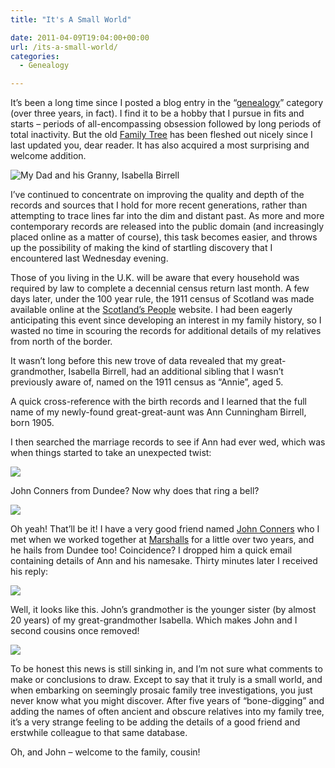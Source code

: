 ```yaml
---
title: "It's A Small World"

date: 2011-04-09T19:04:00+00:00
url: /its-a-small-world/
categories:
  - Genealogy

---
```

It’s been a long time since I posted a blog entry in the “[genealogy][1]” category (over three years, in fact). I find it to be a hobby that I pursue in fits and starts – periods of all-encompassing obsession followed by long periods of total inactivity. But the old [Family Tree][2] has been fleshed out nicely since I last updated you, dear reader. It has also acquired a most surprising and welcome addition.

![My Dad and his Granny, Isabella Birrell](https://blogstouks01.z33.web.core.windows.net/2023/08/DadAndGranny_5.jpg)

I’ve continued to concentrate on improving the quality and depth of the records and sources that I hold for more recent generations, rather than attempting to trace lines far into the dim and distant past. As more and more contemporary records are released into the public domain (and increasingly placed online as a matter of course), this task becomes easier, and throws up the possibility of making the kind of startling discovery that I encountered last Wednesday evening.

Those of you living in the U.K. will be aware that every household was required by law to complete a decennial census return last month. A few days later, under the 100 year rule, the 1911 census of Scotland was made available online at the [Scotland’s People][3] website. I had been eagerly anticipating this event since developing an interest in my family history, so I wasted no time in scouring the records for additional details of my relatives from north of the border.

It wasn’t long before this new trove of data revealed that my great-grandmother, Isabella Birrell, had an additional sibling that I wasn’t previously aware of, named on the 1911 census as “Annie”, aged 5.

A quick cross-reference with the birth records and I learned that the full name of my newly-found great-great-aunt was Ann Cunningham Birrell, born 1905.

I then searched the marriage records to see if Ann had ever wed, which was when things started to take an unexpected twist:

![](https://blogstouks01.z33.web.core.windows.net/2023/08/Marriage_JohnConners_AnnBirrell_1933_2.png)

John Conners from Dundee? Now why does that ring a bell?

![](https://blogstouks01.z33.web.core.windows.net/2023/08/jc_3.jpg)

Oh yeah! That’ll be it! I have a very good friend named [John Conners][4] who I met when we worked together at [Marshalls][5] for a little over two years, and he hails from Dundee too! Coincidence? I dropped him a quick email containing details of Ann and his namesake. Thirty minutes later I received his reply:

![](https://blogstouks01.z33.web.core.windows.net/2023/08/jcemail_6.png)

Well, it looks like this. John’s grandmother is the younger sister (by almost 20 years) of my great-grandmother Isabella. Which makes John and I second cousins once removed!

![](https://blogstouks01.z33.web.core.windows.net/2023/08/JamesBirrell_2.png)

To be honest this news is still sinking in, and I’m not sure what comments to make or conclusions to draw. Except to say that it truly is a small world, and when embarking on seemingly prosaic family tree investigations, you just never know what you might discover. After five years of “bone-digging” and adding the names of often ancient and obscure relatives into my family tree, it’s a very strange feeling to be adding the details of a good friend and erstwhile colleague to that same database.

Oh, and John – welcome to the family, cousin!

 [1]: https://blog.iannelson.uk/categories/genealogy/
 [2]: https://familytree.iannelson.uk
 [3]: http://www.scotlandspeople.gov.uk
 [4]: http://johnsadventures.com/
 [5]: http://www.marshalls.co.uk